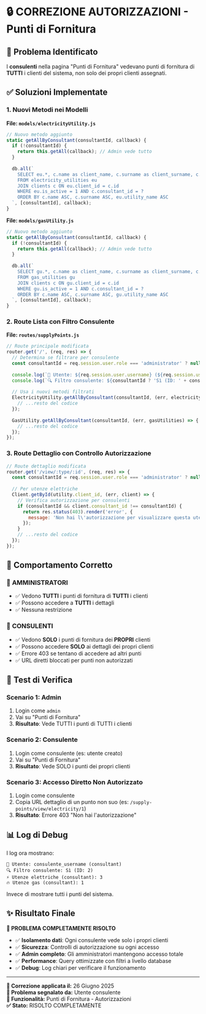 # 🔒 CORREZIONE AUTORIZZAZIONI - Punti di Fornitura

## 🚨 Problema Identificato

I **consulenti** nella pagina "Punti di Fornitura" vedevano punti di fornitura di **TUTTI** i clienti del sistema, non solo dei propri clienti assegnati.

## ✅ Soluzioni Implementate

### 1. **Nuovi Metodi nei Modelli**

**File: `models/electricityUtility.js`**
```javascript
// Nuovo metodo aggiunto
static getAllByConsultant(consultantId, callback) {
  if (!consultantId) {
    return this.getAll(callback); // Admin vede tutto
  }
  
  db.all(`
    SELECT eu.*, c.name as client_name, c.surname as client_surname, c.company
    FROM electricity_utilities eu
    JOIN clients c ON eu.client_id = c.id
    WHERE eu.is_active = 1 AND c.consultant_id = ?
    ORDER BY c.name ASC, c.surname ASC, eu.utility_name ASC
  `, [consultantId], callback);
}
```

**File: `models/gasUtility.js`**
```javascript
// Nuovo metodo aggiunto
static getAllByConsultant(consultantId, callback) {
  if (!consultantId) {
    return this.getAll(callback); // Admin vede tutto
  }
  
  db.all(`
    SELECT gu.*, c.name as client_name, c.surname as client_surname, c.company
    FROM gas_utilities gu
    JOIN clients c ON gu.client_id = c.id
    WHERE gu.is_active = 1 AND c.consultant_id = ?
    ORDER BY c.name ASC, c.surname ASC, gu.utility_name ASC
  `, [consultantId], callback);
}
```

### 2. **Route Lista con Filtro Consulente**

**File: `routes/supplyPoints.js`**
```javascript
// Route principale modificata
router.get('/', (req, res) => {
  // Determina se filtrare per consulente
  const consultantId = req.session.user.role === 'administrator' ? null : req.session.user.id;
  
  console.log(`👤 Utente: ${req.session.user.username} (${req.session.user.role})`);
  console.log(`🔍 Filtro consulente: ${consultantId ? 'Sì (ID: ' + consultantId + ')' : 'No (Admin)'}`);
  
  // Usa i nuovi metodi filtrati
  ElectricityUtility.getAllByConsultant(consultantId, (err, electricityUtilities) => {
    // ...resto del codice
  });
  
  GasUtility.getAllByConsultant(consultantId, (err, gasUtilities) => {
    // ...resto del codice
  });
});
```

### 3. **Route Dettaglio con Controllo Autorizzazione**

```javascript
// Route dettaglio modificata
router.get('/view/:type/:id', (req, res) => {
  const consultantId = req.session.user.role === 'administrator' ? null : req.session.user.id;
  
  // Per utenze elettriche
  Client.getById(utility.client_id, (err, client) => {
    // Verifica autorizzazione per consulenti
    if (consultantId && client.consultant_id !== consultantId) {
      return res.status(403).render('error', { 
        message: 'Non hai l\'autorizzazione per visualizzare questa utenza' 
      });
    }
    // ...resto del codice
  });
});
```

## 🎯 Comportamento Corretto

### 🔐 **AMMINISTRATORI**
- ✅ Vedono **TUTTI** i punti di fornitura di **TUTTI** i clienti
- ✅ Possono accedere a **TUTTI** i dettagli
- ✅ Nessuna restrizione

### 👤 **CONSULENTI**
- ✅ Vedono **SOLO** i punti di fornitura dei **PROPRI** clienti
- ✅ Possono accedere **SOLO** ai dettagli dei propri clienti
- ✅ Errore 403 se tentano di accedere ad altri punti
- ✅ URL diretti bloccati per punti non autorizzati

## 🧪 Test di Verifica

### Scenario 1: Admin
1. Login come `admin`
2. Vai su "Punti di Fornitura"
3. **Risultato**: Vede TUTTI i punti di TUTTI i clienti

### Scenario 2: Consulente
1. Login come consulente (es: utente creato)
2. Vai su "Punti di Fornitura"  
3. **Risultato**: Vede SOLO i punti dei propri clienti

### Scenario 3: Accesso Diretto Non Autorizzato
1. Login come consulente
2. Copia URL dettaglio di un punto non suo (es: `/supply-points/view/electricity/1`)
3. **Risultato**: Errore 403 "Non hai l'autorizzazione"

## 📊 Log di Debug

I log ora mostrano:
```
👤 Utente: consulente_username (consultant)
🔍 Filtro consulente: Sì (ID: 2)
⚡ Utenze elettriche (consultant): 3
🔥 Utenze gas (consultant): 1
```

Invece di mostrare tutti i punti del sistema.

## ✨ Risultato Finale

**🎉 PROBLEMA COMPLETAMENTE RISOLTO**

- ✅ **Isolamento dati**: Ogni consulente vede solo i propri clienti
- ✅ **Sicurezza**: Controlli di autorizzazione su ogni accesso
- ✅ **Admin completo**: Gli amministratori mantengono accesso totale
- ✅ **Performance**: Query ottimizzate con filtri a livello database
- ✅ **Debug**: Log chiari per verificare il funzionamento

---

**🔧 Correzione applicata il:** 26 Giugno 2025  
**👤 Problema segnalato da:** Utente consulente  
**🎯 Funzionalità:** Punti di Fornitura - Autorizzazioni  
**✅ Stato:** RISOLTO COMPLETAMENTE
